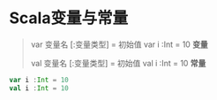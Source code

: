 # Scala变量与常量

>var 变量名 [:变量类型] = 初始值    var i :Int = 10   **变量**
>
>val 变量名 [:变量类型] = 初始值    val i :Int = 10  **常量**

```scala
var i :Int = 10  
val i :Int = 10  
```



